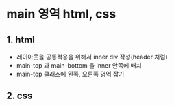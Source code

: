 # main 영역 html, css

## 1. html

- 레이아웃을 공통적용을 위해서 inner div 작성(header 처럼)
- main-top 과 main-bottom 을 inner 안쪽에 배치
- main-top 클래스에 왼쪽, 오른쪽 영역 잡기

## 2. css
